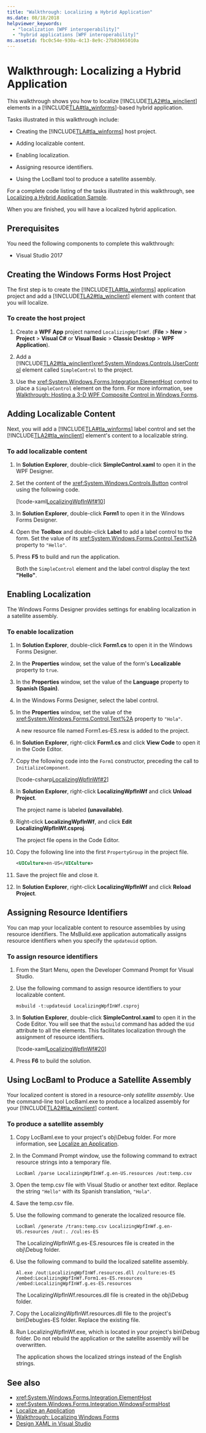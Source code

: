 ```yaml
---
title: "Walkthrough: Localizing a Hybrid Application"
ms.date: 08/18/2018
helpviewer_keywords:
  - "localization [WPF interoperability]"
  - "hybrid applications [WPF interoperability]"
ms.assetid: fbc0c54e-930a-4c13-8e9c-27b83665010a
---
```

# Walkthrough: Localizing a Hybrid Application

This walkthrough shows you how to localize [!INCLUDE[TLA2#tla_winclient](../../../../includes/tla2sharptla-winclient-md.md)] elements in a [!INCLUDE[TLA#tla_winforms](../../../../includes/tlasharptla-winforms-md.md)]-based hybrid application.

Tasks illustrated in this walkthrough include:

- Creating the [!INCLUDE[TLA#tla_winforms](../../../../includes/tlasharptla-winforms-md.md)] host project.

- Adding localizable content.

- Enabling localization.

- Assigning resource identifiers.

- Using the LocBaml tool to produce a satellite assembly.

For a complete code listing of the tasks illustrated in this walkthrough, see [Localizing a Hybrid Application Sample](https://go.microsoft.com/fwlink/?LinkID=160015).

When you are finished, you will have a localized hybrid application.

## Prerequisites

You need the following components to complete this walkthrough:

- Visual Studio 2017

## Creating the Windows Forms Host Project

The first step is to create the [!INCLUDE[TLA#tla_winforms](../../../../includes/tlasharptla-winforms-md.md)] application project and add a [!INCLUDE[TLA2#tla_winclient](../../../../includes/tla2sharptla-winclient-md.md)] element with content that you will localize.

### To create the host project

1. Create a **WPF App** project named `LocalizingWpfInWf`.  (**File** > **New** > **Project** > **Visual C#** or **Visual Basic** > **Classic Desktop** > **WPF Application**).

2. Add a [!INCLUDE[TLA2#tla_winclient](../../../../includes/tla2sharptla-winclient-md.md)]<xref:System.Windows.Controls.UserControl> element called `SimpleControl` to the project.

3. Use the <xref:System.Windows.Forms.Integration.ElementHost> control to place a `SimpleControl` element on the form. For more information, see [Walkthrough: Hosting a 3-D WPF Composite Control in Windows Forms](walkthrough-hosting-a-3-d-wpf-composite-control-in-windows-forms.md).

## Adding Localizable Content

Next, you will add a [!INCLUDE[TLA#tla_winforms](../../../../includes/tlasharptla-winforms-md.md)] label control and set the [!INCLUDE[TLA2#tla_winclient](../../../../includes/tla2sharptla-winclient-md.md)] element's content to a localizable string.

### To add localizable content

1. In **Solution Explorer**, double-click **SimpleControl.xaml** to open it in the WPF Designer.

2. Set the content of the <xref:System.Windows.Controls.Button> control using the following code.

     [!code-xaml[LocalizingWpfInWf#10](~/samples/snippets/csharp/VS_Snippets_Wpf/LocalizingWpfInWf/CSharp/SimpleControl0.xaml#10)]

3. In **Solution Explorer**, double-click **Form1** to open it in the Windows Forms Designer.

4. Open the **Toolbox** and double-click **Label** to add a label control to the form. Set the value of its <xref:System.Windows.Forms.Control.Text%2A> property to `"Hello"`.

5. Press **F5** to build and run the application.

     Both the `SimpleControl` element and the label control display the text **"Hello"**.

## Enabling Localization

The Windows Forms Designer provides settings for enabling localization in a satellite assembly.

### To enable localization

1. In **Solution Explorer**, double-click **Form1.cs** to open it in the Windows Forms Designer.

2. In the **Properties** window, set the value of the form's **Localizable** property to `true`.

3. In the **Properties** window, set the value of the **Language** property to **Spanish (Spain)**.

4. In the Windows Forms Designer, select the label control.

5. In the **Properties** window, set the value of the <xref:System.Windows.Forms.Control.Text%2A> property to `"Hola"`.

     A new resource file named Form1.es-ES.resx is added to the project.

6. In **Solution Explorer**, right-click **Form1.cs** and click **View Code** to open it in the Code Editor.

7. Copy the following code into the `Form1` constructor, preceding the call to `InitializeComponent`.

     [!code-csharp[LocalizingWpfInWf#2](~/samples/snippets/csharp/VS_Snippets_Wpf/LocalizingWpfInWf/CSharp/Form1.cs#2)]

8. In **Solution Explorer**, right-click **LocalizingWpfInWf** and click **Unload Project**.

     The project name is labeled **(unavailable)**.

9. Right-click **LocalizingWpfInWf**, and click **Edit LocalizingWpfInWf.csproj**.

     The project file opens in the Code Editor.

10. Copy the following line into the first `PropertyGroup` in the project file.

    ```xml
    <UICulture>en-US</UICulture>
    ```

11. Save the project file and close it.

12. In **Solution Explorer**, right-click **LocalizingWpfInWf** and click **Reload Project**.

## Assigning Resource Identifiers

You can map your localizable content to resource assemblies by using resource identifiers. The MsBuild.exe application automatically assigns resource identifiers when you specify the `updateuid` option.

### To assign resource identifiers

1. From the Start Menu, open the Developer Command Prompt for Visual Studio.

2. Use the following command to assign resource identifiers to your localizable content.

    ```console
    msbuild -t:updateuid LocalizingWpfInWf.csproj
    ```

3. In **Solution Explorer**, double-click **SimpleControl.xaml** to open it in the Code Editor. You will see that the `msbuild` command has added the `Uid` attribute to all the elements. This facilitates localization through the assignment of resource identifiers.

     [!code-xaml[LocalizingWpfInWf#20](~/samples/snippets/csharp/VS_Snippets_Wpf/LocalizingWpfInWf/CSharp/SimpleControl.xaml#20)]

4. Press **F6** to build the solution.

## Using LocBaml to Produce a Satellite Assembly

Your localized content is stored in a resource-only *satellite assembly*. Use the command-line tool LocBaml.exe to produce a localized assembly for your [!INCLUDE[TLA2#tla_winclient](../../../../includes/tla2sharptla-winclient-md.md)] content.

### To produce a satellite assembly

1. Copy LocBaml.exe to your project's obj\Debug folder. For more information, see [Localize an Application](how-to-localize-an-application.md).

2. In the Command Prompt window, use the following command to extract resource strings into a temporary file.

    ```console
    LocBaml /parse LocalizingWpfInWf.g.en-US.resources /out:temp.csv
    ```

3. Open the temp.csv file with Visual Studio or another text editor. Replace the string `"Hello"` with its Spanish translation, `"Hola"`.

4. Save the temp.csv file.

5. Use the following command to generate the localized resource file.

    ```console
    LocBaml /generate /trans:temp.csv LocalizingWpfInWf.g.en-US.resources /out:. /cul:es-ES
    ```

     The LocalizingWpfInWf.g.es-ES.resources file is created in the obj\Debug folder.

6. Use the following command to build the localized satellite assembly.

    ```console
    Al.exe /out:LocalizingWpfInWf.resources.dll /culture:es-ES /embed:LocalizingWpfInWf.Form1.es-ES.resources /embed:LocalizingWpfInWf.g.es-ES.resources
    ```

     The LocalizingWpfInWf.resources.dll file is created in the obj\Debug folder.

7. Copy the LocalizingWpfInWf.resources.dll file to the project's bin\Debug\es-ES folder. Replace the existing file.

8. Run LocalizingWpfInWf.exe, which is located in your project's bin\Debug folder. Do not rebuild the application or the satellite assembly will be overwritten.

     The application shows the localized strings instead of the English strings.

## See also

- <xref:System.Windows.Forms.Integration.ElementHost>
- <xref:System.Windows.Forms.Integration.WindowsFormsHost>
- [Localize an Application](how-to-localize-an-application.md)
- [Walkthrough: Localizing Windows Forms](https://docs.microsoft.com/previous-versions/visualstudio/visual-studio-2010/y99d1cd3(v=vs.100))
- [Design XAML in Visual Studio](/visualstudio/xaml-tools/designing-xaml-in-visual-studio)
